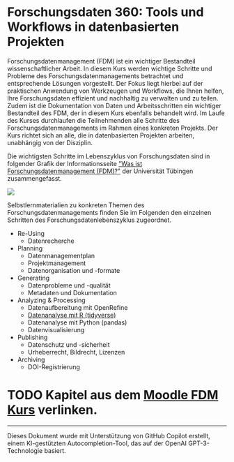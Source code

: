 # Forschungsdaten 360: Tools und Workflows in datenbasierten Projekten

Forschungsdatenmanagement (FDM) ist ein wichtiger Bestandteil wissenschaftlicher Arbeit. 
In diesem Kurs werden wichtige Schritte und Probleme des Forschungsdatenmanagements betrachtet und entsprechende Lösungen vorgestellt.
Der Fokus liegt hierbei auf der praktischen Anwendung von Werkzeugen und Workflows, die Ihnen helfen, Ihre Forschungsdaten effizient und nachhaltig zu verwalten und zu teilen.
Zudem ist die Dokumentation von Daten und Arbeitsschritten ein wichtiger Bestandteil des FDM, der in diesem Kurs ebenfalls behandelt wird.
Im Laufe des Kurses durchlaufen die Teilnehmenden alle Schritte des Forschungsdatenmanagements im Rahmen eines konkreten Projekts.
Der Kurs richtet sich an alle, die in datenbasierten Projekten arbeiten, unabhängig von der Disziplin.

Die wichtigsten Schritte im Lebenszyklus von Forschungsdaten sind in folgender Grafik der Informationsseite ["Was ist Forschungsdatenmanagement (FDM)?"](https://uni-tuebingen.de/de/240762) der Universität Tübingen zusammengefasst.

![](https://uni-tuebingen.de/fileadmin/_processed_/6/b/csm_FDM_Lebenszyklus_d1353825c4.png)


Selbstlernmaterialien zu konkreten Themen des Forschungsdatenmanagements finden Sie im Folgenden den einzelnen Schritten des Forschungsdatenlebenszyklus zugeordnet.

- Re-Using
  - Datenrecherche
- Planning
  - Datenmanagementplan
  - Projektmanagement
  - Datenorganisation und -formate
- Generating
  - Datenprobleme und -qualität
  - Metadaten und Dokumentation
- Analyzing & Processing
  - Datenaufbereitung mit OpenRefine
  - [Datenanalyse mit R (tidyverse)](R-tidyverse)
  - Datenanalyse mit Python (pandas)
  - Datenvisualisierung
- Publishing
  - Datenschutz und -sicherheit
  - Urheberrecht, Bildrecht, Lizenzen
- Archiving
  - DOI-Registrierung

# TODO Kapitel aus dem [Moodle FDM Kurs](https://moodlepro.zdv.uni-tuebingen.de/course/view.php?id=12) verlinken.


-----------------------------------------------

Dieses Dokument wurde mit Unterstützung von GitHub Copilot erstellt, einem KI-gestützten Autocompletion-Tool, das auf der OpenAI GPT-3-Technologie basiert.
